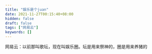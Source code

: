 ```yaml
---
title: "娱乐是个juan"
date: 2021-11-27T00:15:40+08:00
hidden: false
draft: false
tags: ["网易云"]
keywords: []
---
```


​		网易云：以前那叫歌坛，现在叫娱乐圈。坛是用来祭神的，圈是用来养猪的











